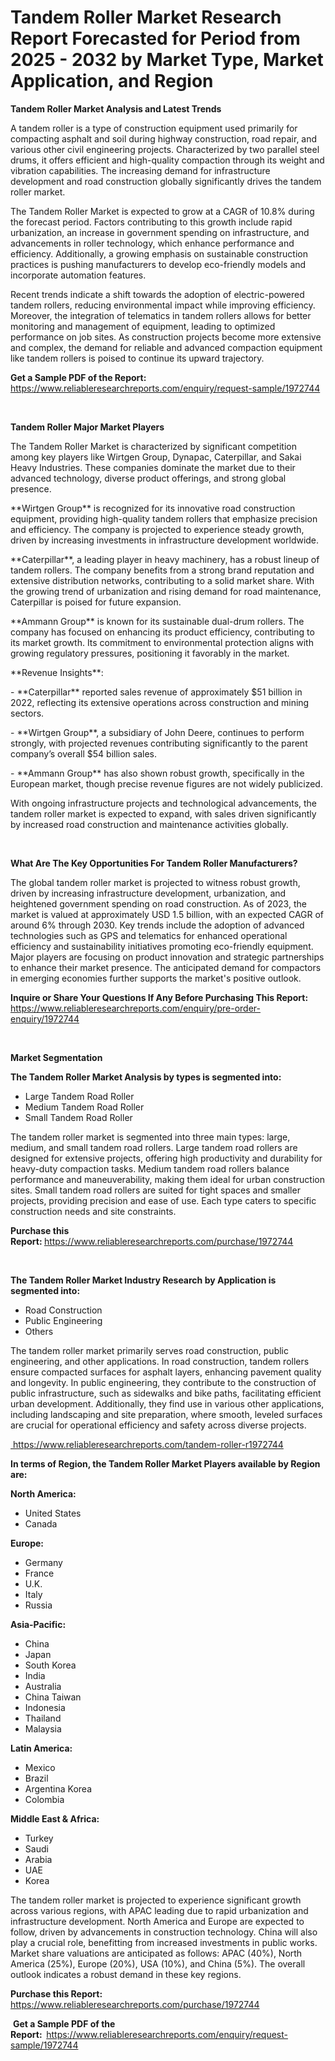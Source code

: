 <p><h1>Tandem Roller Market Research Report Forecasted for Period from 2025 -  2032 by Market Type, Market Application, and Region</h1></p><p><strong>Tandem Roller Market Analysis and Latest Trends</strong></p>
<p><p>A tandem roller is a type of construction equipment used primarily for compacting asphalt and soil during highway construction, road repair, and various other civil engineering projects. Characterized by two parallel steel drums, it offers efficient and high-quality compaction through its weight and vibration capabilities. The increasing demand for infrastructure development and road construction globally significantly drives the tandem roller market.</p><p>The Tandem Roller Market is expected to grow at a CAGR of 10.8% during the forecast period. Factors contributing to this growth include rapid urbanization, an increase in government spending on infrastructure, and advancements in roller technology, which enhance performance and efficiency. Additionally, a growing emphasis on sustainable construction practices is pushing manufacturers to develop eco-friendly models and incorporate automation features.</p><p>Recent trends indicate a shift towards the adoption of electric-powered tandem rollers, reducing environmental impact while improving efficiency. Moreover, the integration of telematics in tandem rollers allows for better monitoring and management of equipment, leading to optimized performance on job sites. As construction projects become more extensive and complex, the demand for reliable and advanced compaction equipment like tandem rollers is poised to continue its upward trajectory.</p></p>
<p><strong>Get a Sample PDF of the Report:&nbsp;</strong> <a href="https://www.reliableresearchreports.com/enquiry/request-sample/1972744?utm_campaign=2395&utm_medium=2&utm_source=Github&utm_content=ia&utm_term=16042025&utm_id=tandem-roller">https://www.reliableresearchreports.com/enquiry/request-sample/1972744</a></p>
<p>&nbsp;</p>
<p><strong>Tandem Roller Major Market Players</strong></p>
<p><p>The Tandem Roller Market is characterized by significant competition among key players like Wirtgen Group, Dynapac, Caterpillar, and Sakai Heavy Industries. These companies dominate the market due to their advanced technology, diverse product offerings, and strong global presence.</p><p>**Wirtgen Group** is recognized for its innovative road construction equipment, providing high-quality tandem rollers that emphasize precision and efficiency. The company is projected to experience steady growth, driven by increasing investments in infrastructure development worldwide.</p><p>**Caterpillar**, a leading player in heavy machinery, has a robust lineup of tandem rollers. The company benefits from a strong brand reputation and extensive distribution networks, contributing to a solid market share. With the growing trend of urbanization and rising demand for road maintenance, Caterpillar is poised for future expansion.</p><p>**Ammann Group** is known for its sustainable dual-drum rollers. The company has focused on enhancing its product efficiency, contributing to its market growth. Its commitment to environmental protection aligns with growing regulatory pressures, positioning it favorably in the market.</p><p>**Revenue Insights**: </p><p>- **Caterpillar** reported sales revenue of approximately $51 billion in 2022, reflecting its extensive operations across construction and mining sectors.</p><p>- **Wirtgen Group**, a subsidiary of John Deere, continues to perform strongly, with projected revenues contributing significantly to the parent company’s overall $54 billion sales.</p><p>- **Ammann Group** has also shown robust growth, specifically in the European market, though precise revenue figures are not widely publicized.</p><p>With ongoing infrastructure projects and technological advancements, the tandem roller market is expected to expand, with sales driven significantly by increased road construction and maintenance activities globally.</p></p>
<p>&nbsp;</p>
<p><strong>What Are The Key Opportunities For Tandem Roller Manufacturers?</strong></p>
<p><p>The global tandem roller market is projected to witness robust growth, driven by increasing infrastructure development, urbanization, and heightened government spending on road construction. As of 2023, the market is valued at approximately USD 1.5 billion, with an expected CAGR of around 6% through 2030. Key trends include the adoption of advanced technologies such as GPS and telematics for enhanced operational efficiency and sustainability initiatives promoting eco-friendly equipment. Major players are focusing on product innovation and strategic partnerships to enhance their market presence. The anticipated demand for compactors in emerging economies further supports the market's positive outlook.</p></p>
<p><strong>Inquire or Share Your Questions If Any Before Purchasing This Report:</strong> <a href="https://www.reliableresearchreports.com/enquiry/pre-order-enquiry/1972744?utm_campaign=2395&utm_medium=2&utm_source=Github&utm_content=ia&utm_term=16042025&utm_id=tandem-roller">https://www.reliableresearchreports.com/enquiry/pre-order-enquiry/1972744</a></p>
<p>&nbsp;</p>
<p><strong>Market Segmentation</strong></p>
<p><strong>The Tandem Roller Market Analysis by types is segmented into:</strong></p>
<p><ul><li>Large Tandem Road Roller</li><li>Medium Tandem Road Roller</li><li>Small Tandem Road Roller</li></ul></p>
<p><p>The tandem roller market is segmented into three main types: large, medium, and small tandem road rollers. Large tandem road rollers are designed for extensive projects, offering high productivity and durability for heavy-duty compaction tasks. Medium tandem road rollers balance performance and maneuverability, making them ideal for urban construction sites. Small tandem road rollers are suited for tight spaces and smaller projects, providing precision and ease of use. Each type caters to specific construction needs and site constraints.</p></p>
<p><strong>Purchase this Report:&nbsp;</strong><a href="https://www.reliableresearchreports.com/purchase/1972744?utm_campaign=2395&utm_medium=2&utm_source=Github&utm_content=ia&utm_term=16042025&utm_id=tandem-roller">https://www.reliableresearchreports.com/purchase/1972744</a></p>
<p>&nbsp;</p>
<p><strong>The Tandem Roller Market Industry Research by Application is segmented into:</strong></p>
<p><ul><li>Road Construction</li><li>Public Engineering</li><li>Others</li></ul></p>
<p><p>The tandem roller market primarily serves road construction, public engineering, and other applications. In road construction, tandem rollers ensure compacted surfaces for asphalt layers, enhancing pavement quality and longevity. In public engineering, they contribute to the construction of public infrastructure, such as sidewalks and bike paths, facilitating efficient urban development. Additionally, they find use in various other applications, including landscaping and site preparation, where smooth, leveled surfaces are crucial for operational efficiency and safety across diverse projects.</p></p>
<p><a href="https://www.reliableresearchreports.com/tandem-roller-r1972744?utm_campaign=2395&utm_medium=2&utm_source=Github&utm_content=ia&utm_term=16042025&utm_id=tandem-roller">&nbsp;https://www.reliableresearchreports.com/tandem-roller-r1972744</a></p>
<p><strong>In terms of Region, the Tandem Roller Market Players available by Region are:</strong></p>
<p>
    <p> <strong> North America: </strong>
        <ul>
            <li>United States</li>
            <li>Canada</li>
        </ul>
        </p> 
    <p> <strong> Europe: </strong>
        <ul>
            <li>Germany</li>
            <li>France</li>
            <li>U.K.</li>
            <li>Italy</li>
            <li>Russia</li>
        </ul>
        </p> 
    <p> <strong> Asia-Pacific: </strong>
        <ul>
            <li>China</li>
            <li>Japan</li>
            <li>South Korea</li>
            <li>India</li>
            <li>Australia</li>
            <li>China Taiwan</li>
            <li>Indonesia</li>
            <li>Thailand</li>
            <li>Malaysia</li>
        </ul>
        </p> 
    <p> <strong> Latin America: </strong>
        <ul>
            <li>Mexico</li>
            <li>Brazil</li>
            <li>Argentina Korea</li>
            <li>Colombia</li>
        </ul>
        </p> 
    <p> <strong> Middle East & Africa: </strong>
        <ul>
            <li>Turkey</li>
            <li>Saudi</li>
            <li>Arabia</li>
            <li>UAE</li>
            <li>Korea</li>
        </ul>
    </p>
    </p>
<p><p>The tandem roller market is projected to experience significant growth across various regions, with APAC leading due to rapid urbanization and infrastructure development. North America and Europe are expected to follow, driven by advancements in construction technology. China will also play a crucial role, benefitting from increased investments in public works. Market share valuations are anticipated as follows: APAC (40%), North America (25%), Europe (20%), USA (10%), and China (5%). The overall outlook indicates a robust demand in these key regions.</p></p>
<p><strong>Purchase this Report: </strong><a href="https://www.reliableresearchreports.com/purchase/1972744?utm_campaign=2395&utm_medium=2&utm_source=Github&utm_content=ia&utm_term=16042025&utm_id=tandem-roller">https://www.reliableresearchreports.com/purchase/1972744</a></p>
<p>&nbsp;<strong>Get a Sample PDF of the Report:&nbsp;&nbsp;</strong><a href="https://www.reliableresearchreports.com/enquiry/request-sample/1972744?utm_campaign=2395&utm_medium=2&utm_source=Github&utm_content=ia&utm_term=16042025&utm_id=tandem-roller">https://www.reliableresearchreports.com/enquiry/request-sample/1972744</a></p>
<p><strong></strong></p>
<p><p></p><p></p><p></p></p>